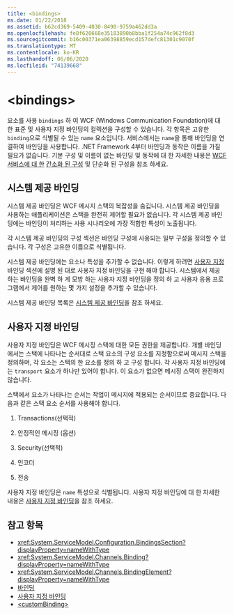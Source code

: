 ```yaml
---
title: <bindings>
ms.date: 01/22/2018
ms.assetid: b62cd369-5409-4030-8490-9759a462dd3a
ms.openlocfilehash: fe8f620668e35183890b8bba1f254a74c962f8d3
ms.sourcegitcommit: b16c00371ea06398859ecd157defc81301c9070f
ms.translationtype: MT
ms.contentlocale: ko-KR
ms.lasthandoff: 06/06/2020
ms.locfileid: "74139668"
---
```

# \<bindings>

요소를 사용 `bindings` 하 여 WCF (Windows Communication Foundation)에 대 한 표준 및 사용자 지정 바인딩의 컬렉션을 구성할 수 있습니다. 각 항목은 고유한 `binding`으로 식별될 수 있는 `name` 요소입니다. 서비스에서는 `name`을 통해 바인딩을 연결하여 바인딩을 사용합니다. .NET Framework 4부터 바인딩과 동작은 이름을 가질 필요가 없습니다. 기본 구성 및 이름이 없는 바인딩 및 동작에 대 한 자세한 내용은 [WCF 서비스에 대 한](../../../wcf/samples/simplified-configuration-for-wcf-services.md) [간소화 된 구성](../../../wcf/simplified-configuration.md) 및 단순화 된 구성을 참조 하세요.

## <a name="system-provided-bindings"></a>시스템 제공 바인딩

시스템 제공 바인딩은 WCF 메시지 스택의 복잡성을 숨깁니다. 시스템 제공 바인딩을 사용하는 애플리케이션은 스택을 완전히 제어할 필요가 없습니다. 각 시스템 제공 바인딩에는 바인딩이 처리하는 사용 시나리오에 가장 적합한 특성이 노출됩니다.

각 시스템 제공 바인딩의 구성 섹션은 바인딩 구성에 사용되는 일부 구성을 정의할 수 있습니다. 각 구성은 고유한 이름으로 식별됩니다.

시스템 제공 바인딩에는 요소나 특성을 추가할 수 없습니다. 이렇게 하려면 [사용자 지정](#custom-bindings) 바인딩 섹션에 설명 된 대로 사용자 지정 바인딩을 구현 해야 합니다. 시스템에서 제공 하는 바인딩을 완벽 하 게 모방 하는 사용자 지정 바인딩을 정의 하 고 사용자 응용 프로그램에서 제어를 원하는 몇 가지 설정을 추가할 수 있습니다.  

시스템 제공 바인딩 목록은 [시스템 제공 바인딩](../../../wcf/system-provided-bindings.md)을 참조 하세요.

## <a name="custom-bindings"></a>사용자 지정 바인딩

사용자 지정 바인딩은 WCF 메시징 스택에 대한 모든 권한을 제공합니다. 개별 바인딩에서는 스택에 나타나는 순서대로 스택 요소의 구성 요소를 지정함으로써 메시지 스택을 정의하며, 각 요소는 스택의 한 요소를 정의 하 고 구성 합니다. 각 사용자 지정 바인딩에는 `transport` 요소가 하나만 있어야 합니다. 이 요소가 없으면 메시징 스택이 완전하지 않습니다.

스택에서 요소가 나타나는 순서는 작업이 메시지에 적용되는 순서이므로 중요합니다. 다음과 같은 스택 요소 순서를 사용해야 합니다.  

1. Transactions(선택적)  

2. 안정적인 메시징 (옵션)  

3. Security(선택적)  

4. 인코더  

5. 전송  

 사용자 지정 바인딩은 `name` 특성으로 식별됩니다. 사용자 지정 바인딩에 대 한 자세한 내용은 [사용자 지정 바인딩](../../../wcf/extending/custom-bindings.md)을 참조 하세요.

## <a name="see-also"></a>참고 항목

- <xref:System.ServiceModel.Configuration.BindingsSection?displayProperty=nameWithType>
- <xref:System.ServiceModel.Channels.Binding?displayProperty=nameWithType>
- <xref:System.ServiceModel.Channels.BindingElement?displayProperty=nameWithType>
- [바인딩](../../../wcf/bindings.md)
- [사용자 지정 바인딩](../../../wcf/extending/custom-bindings.md)
- [\<customBinding>](custombinding.md)
